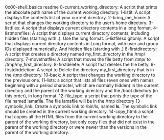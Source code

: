 0x00-shell_basics readme
0-current_working_directory: A script that prints the absolute path name of the current working directory.
1-listit: A script displays the contents list of your current directory.
2-bring_me_home: A script that changes the working directory to the user’s home directory.
3-listfiles: A script that displays current directory contents in a long format.
4-listmorefiles: A script that displays current directory contents, including hidden files (starting with .). Use the long format.
5-listfilesdigitonly: A script that displays current directory contents in Long format, with user and group IDs displayed numerically, And hidden files (starting with .)
6-firstdirectory: A script that creates a directory named my_first_directory in the /tmp/ directory.
7-movethatfile: A script that moves the file betty from /tmp/ to /tmp/my_first_directory.
8-firstdelete: A script that deletes the file betty.
9-firstdirdeletion: A script to Delete the directory my_first_directory that is in the /tmp directory.
10-back: A script that changes the working directory to the previous one.
11-lists: a script that lists all files (even ones with names beginning with a period character, which are normally hidden) in the current directory and the parent of the working directory and the /boot directory (in this order), in long format.
12-file_type: a script that prints the type of the file named iamafile. The file iamafile will be in the /tmp directory
13-symbolic_link: Create a symbolic link to /bin/ls, named __ls__. The symbolic link should be created in the current working directory.
14-copy_html:  a script that copies all the HTML files from the current working directory to the parent of the working directory, but only copy files that did not exist in the parent of the working directory or were newer than the versions in the parent of the working directory.
